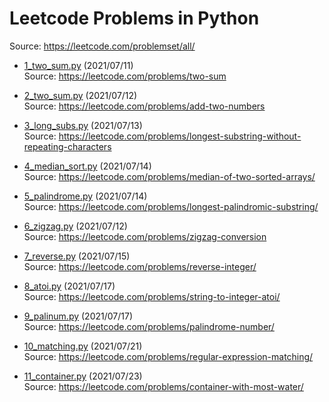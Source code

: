 # Leetcode Problems in Python
Source: https://leetcode.com/problemset/all/

* [1_two_sum.py](https://github.com/Lcyc29/leetcode/blob/master/1_two_sum.py) (2021/07/11)<br/>
Source: https://leetcode.com/problems/two-sum

* [2_two_sum.py](https://github.com/Lcyc29/leetcode/blob/master/2_two_numbers.py) (2021/07/12)<br/>
Source: https://leetcode.com/problems/add-two-numbers

* [3_long_subs.py](https://github.com/Lcyc29/leetcode/blob/master/3_long_subs.py) (2021/07/13)<br/>
Source: https://leetcode.com/problems/longest-substring-without-repeating-characters

* [4_median_sort.py](https://github.com/Lcyc29/leetcode/blob/master/4_median_sort.py) (2021/07/14)<br/>
Source: https://leetcode.com/problems/median-of-two-sorted-arrays/

* [5_palindrome.py](https://github.com/Lcyc29/leetcode/blob/master/5_palindrome.py) (2021/07/14)<br/>
Source: https://leetcode.com/problems/longest-palindromic-substring/

* [6_zigzag.py](https://github.com/Lcyc29/leetcode/blob/master/6_zigzag.py) (2021/07/12)<br/>
Source: https://leetcode.com/problems/zigzag-conversion

* [7_reverse.py](https://github.com/Lcyc29/leetcode/blob/master/7_reverse.py) (2021/07/15)<br/>
Source: https://leetcode.com/problems/reverse-integer/

* [8_atoi.py](https://github.com/Lcyc29/leetcode/blob/master/8_atoi.py) (2021/07/17)<br/>
Source: https://leetcode.com/problems/string-to-integer-atoi/

* [9_palinum.py](https://github.com/Lcyc29/leetcode/blob/master/9_palinum.py) (2021/07/17)<br/>
Source: https://leetcode.com/problems/palindrome-number/

* [10_matching.py](https://github.com/Lcyc29/leetcode/blob/master/10_matching.py) (2021/07/21)<br/>
Source: https://leetcode.com/problems/regular-expression-matching/

* [11_container.py](https://github.com/Lcyc29/leetcode/blob/master/11_container.py) (2021/07/23)<br/>
Source: https://leetcode.com/problems/container-with-most-water/
